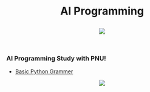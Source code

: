 # <p align="center"> AI Programming </p>

<p align="center">
<img src="https://img.shields.io/badge/PYTHON-000000?style=for-the-badge&logo=Python&logoColor=yellow">
</p>
<br/>

### AI Programming Study with PNU!  
- [Basic Python Grammer](https://github.com/Jinseop-Sim/Python-Study)





<p align="center">
<img src="https://github-readme-stats.vercel.app/api?username=Jinseop-Sim&show_icons=true&theme=gruvbox&hide=["issues"]">
</p>

